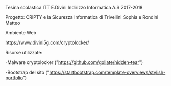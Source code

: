 Tesina scolastica ITT E.Divini 
Indirizzo Informatica
A.S 2017-2018

Progetto: CRIPTY e la Sicurezza Informatica di Trivellini Sophia e Rondini Matteo

Ambiente Web

https://www.divini5g.com/cryptolocker/


Risorse utilizzate:

-Malware cryptolocker ("https://github.com/goliate/hidden-tear")

-Bootstrap del sito ("https://startbootstrap.com/template-overviews/stylish-portfolio")
